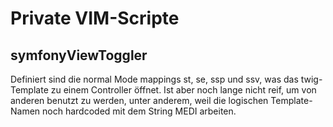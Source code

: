 Private VIM-Scripte
===================

symfonyViewToggler
------------------

Definiert sind die normal Mode mappings <leader>st, <leader>se, <leader>ssp und <leader>ssv,
was das twig-Template zu einem Controller öffnet. Ist aber noch lange nicht reif, um von 
anderen benutzt zu werden, unter anderem, weil die logischen Template-Namen noch hardcoded
mit dem String MEDI arbeiten.
